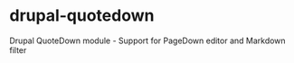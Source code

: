 drupal-quotedown
================

Drupal QuoteDown module - Support for PageDown editor and Markdown filter
